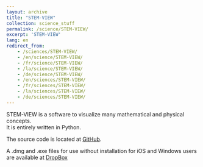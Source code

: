 ```yaml
---
layout: archive
title: "STEM-VIEW"
collection: science_stuff
permalink: /science/STEM-VIEW/
excerpt: 'STEM-VIEW'
lang: en
redirect_from: 
    - /sciences/STEM-VIEW/
    - /en/science/STEM-VIEW/
    - /fr/science/STEM-VIEW/
    - /la/science/STEM-VIEW/
    - /de/science/STEM-VIEW/
    - /en/sciences/STEM-VIEW/
    - /fr/sciences/STEM-VIEW/
    - /la/sciences/STEM-VIEW/
    - /de/sciences/STEM-VIEW/
---
```

STEM-VIEW is a software to visualize many mathematical and physical concepts.<br>
It is entirely written in Python.<br>

The source code is located at [GitHub](https://github.com/ArGilfea/STEM_View).

A .dmg and .exe files for use without installation for iOS and Windows users are available at [DropBox](https://www.dropbox.com/scl/fo/re4citlk5ccoz1xh23soq/AHzVrDjkDdYfv546yHxuDdo?rlkey=ya30lirwivy4j5ji1zlxer8vx&dl=0)